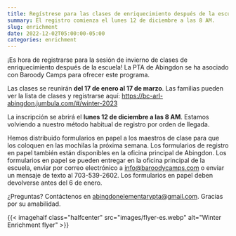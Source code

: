 ```yaml
---
title: Regístrese para las clases de enriquecimiento después de la escuela de invierno
summary: El registro comienza el lunes 12 de diciembre a las 8 AM.
slug: enrichment
date: 2022-12-02T05:00:00-05:00
categories: enrichment
---
```


¡Es hora de registrarse para la sesión de invierno de clases de enriquecimiento después de la escuela! La PTA de Abingdon se ha asociado con Baroody Camps para ofrecer este programa.

Las clases se reunirán **del 17 de enero al 17 de marzo**. Las familias pueden ver la lista de clases y registrarse aquí: https://bc-arl-abingdon.jumbula.com/#/winter-2023

La inscripción se abrirá el **lunes 12 de diciembre a las 8 AM**. Estamos volviendo a nuestro método habitual de registro por orden de llegada.

Hemos distribuido formularios en papel a los maestros de clase para que los coloquen en las mochilas la próxima semana. Los formularios de registro en papel también están disponibles en la oficina principal de Abingdon. Los formularios en papel se pueden entregar en la oficina principal de la escuela, enviar por correo electrónico a info@baroodycamps.com o enviar un mensaje de texto al 703-539-2602. Los formularios en papel deben devolverse antes del 6 de enero.

¿Preguntas? Contáctenos en abingdonelementarypta@gmail.com. Gracias por su amabilidad.

{{< imagehalf class="halfcenter" src="images/flyer-es.webp" alt="Winter Enrichment flyer" >}}